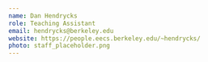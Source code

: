 ```yaml
---
name: Dan Hendrycks
role: Teaching Assistant
email: hendrycks@berkeley.edu
website: https://people.eecs.berkeley.edu/~hendrycks/
photo: staff_placeholder.png
---
```

